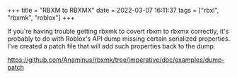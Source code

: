 +++
title = "RBXM to RBXMX"
date = 2022-03-07 16:11:37
tags = ["rbxl", "rbxmk", "roblox"]
+++

If you're having trouble getting rbxmk to covert rbxm to rbxmx correctly, it's
probably to do with Roblox's API dump missing certain serialized properties.
I've created a patch file that will add such properties back to the dump.

https://github.com/Anaminus/rbxmk/tree/imperative/doc/examples/dump-patch
